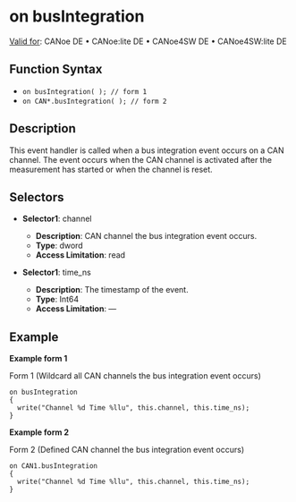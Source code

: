 # on busIntegration

[Valid for](../../../Shared/FeatureAvailability.md):  CANoe DE • CANoe:lite DE • CANoe4SW DE • CANoe4SW:lite DE

## Function Syntax

- `on busIntegration( ); // form 1`
- `on CAN*.busIntegration( ); // form 2`

## Description

This event handler is called when a bus integration event occurs on a CAN channel. The event occurs when the CAN channel is activated after the measurement has started or when the channel is reset.

## Selectors

- **Selector1**: channel
  - **Description**: CAN channel the bus integration event occurs.
  - **Type**: dword
  - **Access Limitation**: read

- **Selector1**: time_ns
  - **Description**: The timestamp of the event.
  - **Type**: Int64
  - **Access Limitation**: —

## Example

**Example form 1**

Form 1 (Wildcard all CAN channels the bus integration event occurs)
```plaintext
on busIntegration
{
  write("Channel %d Time %llu", this.channel, this.time_ns);
}
```

**Example form 2**

Form 2 (Defined CAN channel the bus integration event occurs)
```plaintext
on CAN1.busIntegration
{
  write("Channel %d Time %llu", this.channel, this.time_ns);
}
```
